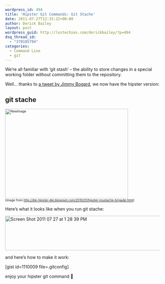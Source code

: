 ```yaml
---
wordpress_id: 494
title: 'Hipster Git Commands: Git Stache'
date: 2011-07-27T12:33:22+00:00
author: Derick Bailey
layout: post
wordpress_guid: http://lostechies.com/derickbailey/?p=494
dsq_thread_id:
  - "370185794"
categories:
  - Command Line
  - git
---
```

We&#8217;re all familiar with &#8216;git stash&#8217; &#8211; the ability to store changes in a special working folder without committing them to the repository.

Well&#8230; thanks to [a tweet by Jimmy Bogard](https://twitter.com/#!/jbogard/status/96277654117949440), we now have the hipster version:

## git stache

<p style="font-size: 10px;">
  <img title="NewImage.png" src="http://lostechies.com/derickbailey/files/2011/07/NewImage1.png" border="0" alt="NewImage" width="400" height="291" /><br />(image from <a href="http://die-hipster-die.blogspot.com/2010/01/hipster-mustache-brigade.html">http://die-hipster-die.blogspot.com/2010/01/hipster-mustache-brigade.html</a>)
</p>

Here&#8217;s what it looks like when you run git stache:

<img title="Screen Shot 2011-07-27 at 1.28.39 PM.png" src="http://lostechies.com/derickbailey/files/2011/07/Screen-Shot-2011-07-27-at-1.28.39-PM.png" border="0" alt="Screen Shot 2011 07 27 at 1 28 39 PM" width="600" height="112" />

and here&#8217;s how to make it work:

[gist id=1110009 file=.gitconfig]

enjoy your hipster git command 🙂